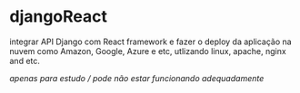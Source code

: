 # djangoReact
integrar API Django com React framework e fazer o deploy da aplicação na nuvem como Amazon, Google, Azure e etc, utlizando linux, apache, nginx and etc.

*apenas para estudo / pode não estar funcionando adequadamente*
